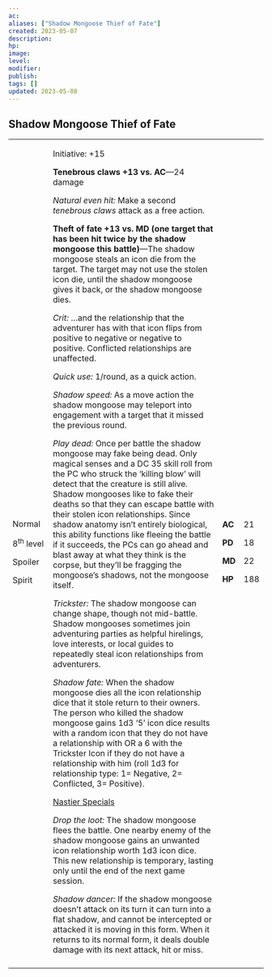 ```yaml
---
ac: 
aliases: ["Shadow Mongoose Thief of Fate"]
created: 2023-05-07
description: 
hp: 
image: 
level: 
modifier: 
publish: 
tags: []
updated: 2023-05-08
---
```


## Shadow Mongoose Thief of Fate

<table>
<colgroup>
<col style="width: 16%" />
<col style="width: 71%" />
<col style="width: 5%" />
<col style="width: 6%" />
</colgroup>
<tbody>
<tr class="odd">
<td><p>Normal</p>
<p>8<sup>th</sup> level</p>
<p>Spoiler</p>
<p>Spirit</p></td>
<td><p>Initiative: +15</p>
<p><strong>Tenebrous claws +13 vs. AC</strong>—24 damage</p>
<p><em>Natural even hit:</em> Make a second <em>tenebrous claws</em>
attack as a free action.</p>
<p><strong>Theft of fate +13 vs. MD (one target that has been hit twice
by the shadow mongoose this battle)</strong>—The shadow mongoose steals
an icon die from the target. The target may not use the stolen icon die,
until the shadow mongoose gives it back, or the shadow mongoose
dies.</p>
<p><em>Crit:</em> …and the relationship that the adventurer has with
that icon flips from positive to negative or negative to positive.
Conflicted relationships are unaffected.</p>
<p><em>Quick use:</em> 1/round, as a quick action.</p>
<p><em>Shadow speed:</em> As a move action the shadow mongoose may
teleport into engagement with a target that it missed the previous
round.</p>
<p><em>Play dead:</em> Once per battle the shadow mongoose may fake
being dead. Only magical senses and a DC 35 skill roll from the PC who
struck the ‘killing blow’ will detect that the creature is still alive.
Shadow mongooses like to fake their deaths so that they can escape
battle with their stolen icon relationships. Since shadow anatomy isn’t
entirely biological, this ability functions like fleeing the battle if
it succeeds, the PCs can go ahead and blast away at what they think is
the corpse, but they’ll be fragging the mongoose’s shadows, not the
mongoose itself.</p>
<p><em>Trickster:</em> The shadow mongoose can change shape, though not
mid-battle. Shadow mongooses sometimes join adventuring parties as
helpful hirelings, love interests, or local guides to repeatedly steal
icon relationships from adventurers.</p>
<p><em>Shadow fate:</em> When the shadow mongoose dies all the icon
relationship dice that it stole return to their owners. The person who
killed the shadow mongoose gains 1d3 ‘5’ icon dice results with a random
icon that they do not have a relationship with OR a 6 with the Trickster
Icon if they do not have a relationship with him (roll 1d3 for
relationship type: 1= Negative, 2= Conflicted, 3= Positive).</p>
<p><u>Nastier Specials</u></p>
<p><em>Drop the loot:</em> The shadow mongoose flees the battle. One
nearby enemy of the shadow mongoose gains an unwanted icon relationship
worth 1d3 icon dice. This new relationship is temporary, lasting only
until the end of the next game session.</p>
<p><em>Shadow dancer:</em> If the shadow mongoose doesn’t attack on its
turn it can turn into a flat shadow, and cannot be intercepted or
attacked it is moving in this form. When it returns to its normal form,
it deals double damage with its next attack, hit or miss.</p></td>
<td><p><strong>AC</strong></p>
<p><strong>PD</strong></p>
<p><strong>MD</strong></p>
<p><strong>HP</strong></p></td>
<td><p>21</p>
<p>18</p>
<p>22</p>
<p>188</p></td>
</tr>
<tr class="even">
<td></td>
<td></td>
<td></td>
<td></td>
</tr>
</tbody>
</table>
